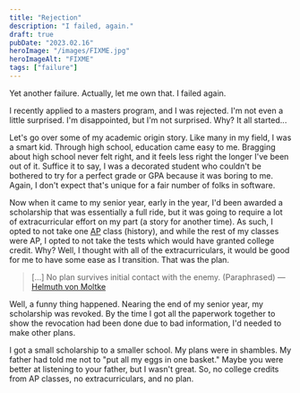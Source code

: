 ```yaml
---
title: "Rejection"
description: "I failed, again."
draft: true
pubDate: "2023.02.16"
heroImage: "/images/FIXME.jpg"
heroImageAlt: "FIXME"
tags: ["failure"]
---
```


Yet another failure. Actually, let me own that. I failed again.

I recently applied to a masters program, and I was rejected. I'm not even a little surprised. I'm disappointed, but I'm not surprised. Why? It all started...

Let's go over some of my academic origin story. Like many in my field, I was a smart kid. Through high school, education came easy to me. Bragging about high school never felt right, and it feels less right the longer I've been out of it. Suffice it to say, I was a decorated student who couldn't be bothered to try for a perfect grade or GPA because it was boring to me. Again, I don't expect that's unique for a fair number of folks in software.

Now when it came to my senior year, early in the year, I'd been awarded a scholarship that was essentially a full ride, but it was going to require a lot of extracurricular effort on my part (a story for another time). As such, I opted to not take one [AP](https://en.wikipedia.org/wiki/Advanced_Placement) class (history), and while the rest of my classes were AP, I opted to not take the tests which would have granted college credit. Why? Well, I thought with all of the extracurriculars, it would be good for me to have some ease as I transition. That was the plan.

> [...]&#10;No plan survives initial contact with the enemy. (Paraphrased) &mdash;  [Helmuth von Moltke](https://quoteinvestigator.com/2021/05/04/no-plan/)

Well, a funny thing happened. Nearing the end of my senior year, my scholarship was revoked. By the time I got all the paperwork together to show the revocation had been done due to bad information, I'd needed to make other plans.

I got a small scholarship to a smaller school. My plans were in shambles. My father had told me not to "put all my eggs in one basket." Maybe you were better at listening to your father, but I wasn't great. So, no college credits from AP classes, no extracurriculars, and no plan. 